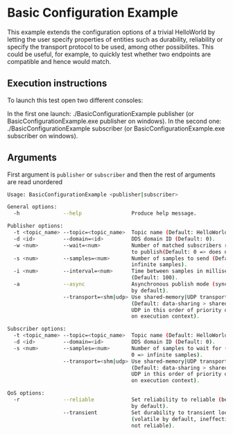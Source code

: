 # Basic Configuration Example

This example extends the configuration options of a trivial HelloWorld by letting the user specify properties of
entities such as durability, reliability or specify the transport protocol to be used, among other possibilites. This
could be useful, for example, to quickly test whether two endpoints are compatible and hence would match.

## Execution instructions

To launch this test open two different consoles:

In the first one launch: ./BasicConfigurationExample publisher (or BasicConfigurationExample.exe publisher on windows).
In the second one: ./BasicConfigurationExample subscriber (or BasicConfigurationExample.exe subscriber on windows).

## Arguments

First argument is `publisher` or `subscriber` and then the rest of arguments are read unordered

```sh
Usage: BasicConfigurationExample <publisher|subscriber>

General options:
  -h              --help                Produce help message.

Publisher options:
  -t <topic_name> --topic=<topic_name>  Topic name (Default: HelloWorldTopic).
  -d <id>         --domain=<id>         DDS domain ID (Default: 0).
  -w <num>        --wait=<num>          Number of matched subscribers required
                                        to publish(Default: 0 => does not wait).
  -s <num>        --samples=<num>       Number of samples to send (Default: 0 =>
                                        infinite samples).
  -i <num>        --interval=<num>      Time between samples in milliseconds
                                        (Default: 100).
  -a              --async               Asynchronous publish mode (synchronous
                                        by default).
                  --transport=<shm|udp> Use shared-memory|UDP transport
                                        (Default: data-sharing > shared-memory >
                                        UDP in this order of priority depending
                                        on execution context).

Subscriber options:
  -t <topic_name> --topic=<topic_name>  Topic name (Default: HelloWorldTopic).
  -d <id>         --domain=<id>         DDS domain ID (Default: 0).
  -s <num>        --samples=<num>       Number of samples to wait for (Default:
                                        0 => infinite samples).
                  --transport=<shm|udp> Use shared-memory|UDP transport
                                        (Default: data-sharing > shared-memory >
                                        UDP in this order of priority depending
                                        on execution context).

QoS options:
  -r              --reliable            Set reliability to reliable (best-effort
                                        by default).
                  --transient           Set durability to transient local
                                        (volatile by default, ineffective when
                                        not reliable).
```
